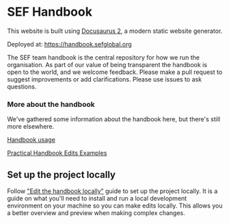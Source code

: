 # SEF Handbook

This website is built using [Docusaurus 2](https://docusaurus.io/), a modern static website generator.

Deployed at: https://handbook.sefglobal.org

The SEF team handbook is the central repository for how we run the organisation. As part of our value of being
transparent the handbook is open to the world, and we welcome feedback. Please make a pull request to suggest
improvements or add clarifications. Please use issues to ask questions.

### More about the handbook

We've gathered some information about the handbook here, but there's still more elsewhere.

[Handbook usage](https://sef-global.github.io/sef-handbook/organisation/handbook/usage/)

[Practical Handbook Edits Examples](https://sef-global.github.io/sef-handbook/organisation/handbook/practical-handbook-edits/)

## Set up the project locally

Follow ["Edit the handbook locally"](https://sef-global.github.io/sef-handbook/organisation/handbook/edit-locally) guide
to set up the project locally. It is a guide on what you'll need to install and run a local development environment on
your machine so you can make edits locally. This allows you a better overview and preview when making complex changes.
